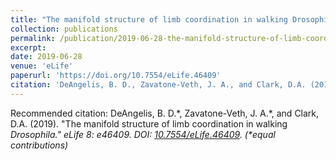 ```yaml
---
title: "The manifold structure of limb coordination in walking Drosophila"
collection: publications
permalink: /publication/2019-06-28-the-manifold-structure-of-limb-coordination-in-walking-drosophila
excerpt: 
date: 2019-06-28
venue: 'eLife'
paperurl: 'https://doi.org/10.7554/eLife.46409'
citation: 'DeAngelis, B. D., Zavatone-Veth, J. A., and Clark, D.A. (2019). &quot;The manifold structure of limb coordination in walking <i>Drosophila<i>.&quot; <i>eLife</i> 8: e46409.'
---
```



Recommended citation: DeAngelis, B. D.\*, Zavatone-Veth, J. A.\*, and Clark, D.A. (2019). &quot;The manifold structure of limb coordination in walking <i>Drosophila<i>.&quot; <i>eLife</i> 8: e46409. DOI: [10.7554/eLife.46409](https://doi.org/10.7554/eLife.46409). (\*equal contributions)